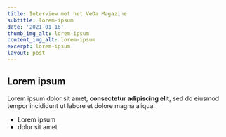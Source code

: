 ```yaml
---
title: Interview met het VeDa Magazine
subtitle: lorem-ipsum
date: '2021-01-16'
thumb_img_alt: lorem-ipsum
content_img_alt: lorem-ipsum
excerpt: lorem-ipsum
layout: post
---
```

## Lorem ipsum

Lorem ipsum dolor sit amet, **consectetur adipiscing elit**, sed do eiusmod tempor incididunt ut labore et dolore magna aliqua.

- Lorem ipsum
- dolor sit amet
